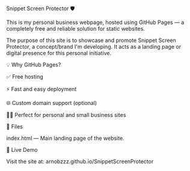 Snippet Screen Protector 🛡️

This is my personal business webpage, hosted using GitHub Pages — a completely free and reliable solution for static websites.

The purpose of this site is to showcase and promote Snippet Screen Protector, a concept/brand I'm developing. It acts as a landing page or digital presence for this personal initiative.

💡 Why GitHub Pages?

✅ Free hosting

⚡ Fast and easy deployment

🌐 Custom domain support (optional)

👨‍💻 Perfect for personal and small business sites

📁 Files

index.html — Main landing page of the website.

🚀 Live Demo

Visit the site at:
arnobzzz.github.io/SnippetScreenProtector
